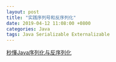 ```yaml
---
layout: post
title: "实践序列号和反序列化"
date: 2019-04-12 11:08:00 +0800
categories: Java
tags: Java Serializable Externalizable
---
```


[秒懂Java序列化与反序列化](https://blog.csdn.net/ShuSheng0007/article/details/80629348)